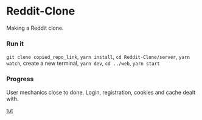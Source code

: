 # Reddit-Clone
Making a Reddit clone.

### Run it
`git clone copied_repo_link`, `yarn install`, `cd Reddit-Clone/server`, `yarn watch`, create a new terminal, `yarn dev`, `cd ../web`, `yarn start`

### Progress
User mechanics close to done. Login, registration, cookies and cache dealt with.

[tut](https://www.youtube.com/watch?v=I6ypD7qv3Z8&amp;t=1216s)
